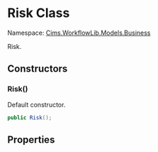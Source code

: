 # Risk Class 

Namespace: [Cims.WorkflowLib.Models.Business](Cims.WorkflowLib.Models.Business.md)

Risk.

## Constructors 

### Risk()

Default constructor.

```C#
public Risk();
```

## Properties 
